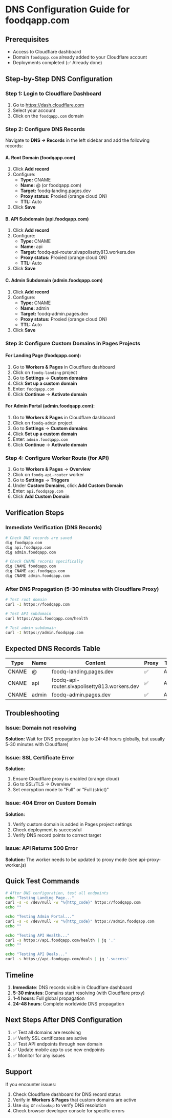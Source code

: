 # DNS Configuration Guide for foodqapp.com

## Prerequisites
- Access to Cloudflare dashboard
- Domain `foodqapp.com` already added to your Cloudflare account
- Deployments completed (✅ Already done)

## Step-by-Step DNS Configuration

### Step 1: Login to Cloudflare Dashboard
1. Go to https://dash.cloudflare.com
2. Select your account
3. Click on the `foodqapp.com` domain

### Step 2: Configure DNS Records

Navigate to **DNS → Records** in the left sidebar and add the following records:

#### A. Root Domain (foodqapp.com)
1. Click **Add record**
2. Configure:
   - **Type:** CNAME
   - **Name:** @ (or foodqapp.com)
   - **Target:** foodq-landing.pages.dev
   - **Proxy status:** Proxied (orange cloud ON)
   - **TTL:** Auto
3. Click **Save**

#### B. API Subdomain (api.foodqapp.com)
1. Click **Add record**
2. Configure:
   - **Type:** CNAME
   - **Name:** api
   - **Target:** foodq-api-router.sivapolisetty813.workers.dev
   - **Proxy status:** Proxied (orange cloud ON)
   - **TTL:** Auto
3. Click **Save**

#### C. Admin Subdomain (admin.foodqapp.com)
1. Click **Add record**
2. Configure:
   - **Type:** CNAME
   - **Name:** admin
   - **Target:** foodq-admin.pages.dev
   - **Proxy status:** Proxied (orange cloud ON)
   - **TTL:** Auto
3. Click **Save**

### Step 3: Configure Custom Domains in Pages Projects

#### For Landing Page (foodqapp.com):
1. Go to **Workers & Pages** in Cloudflare dashboard
2. Click on `foodq-landing` project
3. Go to **Settings** → **Custom domains**
4. Click **Set up a custom domain**
5. Enter: `foodqapp.com`
6. Click **Continue** → **Activate domain**

#### For Admin Portal (admin.foodqapp.com):
1. Go to **Workers & Pages** in Cloudflare dashboard
2. Click on `foodq-admin` project
3. Go to **Settings** → **Custom domains**
4. Click **Set up a custom domain**
5. Enter: `admin.foodqapp.com`
6. Click **Continue** → **Activate domain**

### Step 4: Configure Worker Route (for API)
1. Go to **Workers & Pages** → **Overview**
2. Click on `foodq-api-router` worker
3. Go to **Settings** → **Triggers**
4. Under **Custom Domains**, click **Add Custom Domain**
5. Enter: `api.foodqapp.com`
6. Click **Add Custom Domain**

## Verification Steps

### Immediate Verification (DNS Records)
```bash
# Check DNS records are saved
dig foodqapp.com
dig api.foodqapp.com
dig admin.foodqapp.com

# Check CNAME records specifically
dig CNAME foodqapp.com
dig CNAME api.foodqapp.com
dig CNAME admin.foodqapp.com
```

### After DNS Propagation (5-30 minutes with Cloudflare Proxy)
```bash
# Test root domain
curl -I https://foodqapp.com

# Test API subdomain
curl https://api.foodqapp.com/health

# Test admin subdomain
curl -I https://admin.foodqapp.com
```

## Expected DNS Records Table

| Type  | Name  | Content                                    | Proxy | TTL  |
|-------|-------|-------------------------------------------|-------|------|
| CNAME | @     | foodq-landing.pages.dev                  | ✅    | Auto |
| CNAME | api   | foodq-api-router.sivapolisetty813.workers.dev | ✅    | Auto |
| CNAME | admin | foodq-admin.pages.dev                    | ✅    | Auto |

## Troubleshooting

### Issue: Domain not resolving
**Solution:** Wait for DNS propagation (up to 24-48 hours globally, but usually 5-30 minutes with Cloudflare)

### Issue: SSL Certificate Error
**Solution:** 
1. Ensure Cloudflare proxy is enabled (orange cloud)
2. Go to SSL/TLS → Overview
3. Set encryption mode to "Full" or "Full (strict)"

### Issue: 404 Error on Custom Domain
**Solution:**
1. Verify custom domain is added in Pages project settings
2. Check deployment is successful
3. Verify DNS record points to correct target

### Issue: API Returns 500 Error
**Solution:** The worker needs to be updated to proxy mode (see api-proxy-worker.js)

## Quick Test Commands

```bash
# After DNS configuration, test all endpoints
echo "Testing Landing Page..."
curl -s -o /dev/null -w "%{http_code}" https://foodqapp.com
echo ""

echo "Testing Admin Portal..."
curl -s -o /dev/null -w "%{http_code}" https://admin.foodqapp.com
echo ""

echo "Testing API Health..."
curl -s https://api.foodqapp.com/health | jq '.'
echo ""

echo "Testing API Deals..."
curl -s https://api.foodqapp.com/deals | jq '.success'
```

## Timeline

1. **Immediate**: DNS records visible in Cloudflare dashboard
2. **5-30 minutes**: Domains start resolving (with Cloudflare proxy)
3. **1-4 hours**: Full global propagation
4. **24-48 hours**: Complete worldwide DNS propagation

## Next Steps After DNS Configuration

1. ✅ Test all domains are resolving
2. ✅ Verify SSL certificates are active
3. ✅ Test API endpoints through new domain
4. ✅ Update mobile app to use new endpoints
5. ✅ Monitor for any issues

## Support

If you encounter issues:
1. Check Cloudflare dashboard for DNS record status
2. Verify in **Workers & Pages** that custom domains are active
3. Use `dig` or `nslookup` to verify DNS resolution
4. Check browser developer console for specific errors